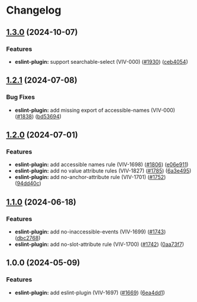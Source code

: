 # Changelog

## [1.3.0](https://github.com/Vonage/vivid-3/compare/eslint-plugin-v1.2.1...eslint-plugin-v1.3.0) (2024-10-07)


### Features

* **eslint-plugin:** support searchable-select (VIV-000) ([#1930](https://github.com/Vonage/vivid-3/issues/1930)) ([ceb4054](https://github.com/Vonage/vivid-3/commit/ceb405443c00b977d6112ea1328f02aadba4f7d4))

## [1.2.1](https://github.com/Vonage/vivid-3/compare/eslint-plugin-v1.2.0...eslint-plugin-v1.2.1) (2024-07-08)


### Bug Fixes

* **eslint-plugin:** add missing export of accessible-names (VIV-000) ([#1838](https://github.com/Vonage/vivid-3/issues/1838)) ([bd53694](https://github.com/Vonage/vivid-3/commit/bd5369414f5ae657b5e87118bb10d0622a6a8450))

## [1.2.0](https://github.com/Vonage/vivid-3/compare/eslint-plugin-v1.1.0...eslint-plugin-v1.2.0) (2024-07-01)


### Features

* **eslint-plugin:** add accessible names rule (VIV-1698) ([#1806](https://github.com/Vonage/vivid-3/issues/1806)) ([e06e911](https://github.com/Vonage/vivid-3/commit/e06e911bbad87ef9e6d69b7b03f6859086566e16))
* **eslint-plugin:** add no value attribute rules (VIV-1827) ([#1785](https://github.com/Vonage/vivid-3/issues/1785)) ([6a3e495](https://github.com/Vonage/vivid-3/commit/6a3e495896c91a079c1f524bea258a7d6fc12ec1))
* **eslint-plugin:** add no-anchor-attribute rule (VIV-1701) ([#1752](https://github.com/Vonage/vivid-3/issues/1752)) ([94dd40c](https://github.com/Vonage/vivid-3/commit/94dd40c741b919eae34d04c6dd06a40c7b6b49fc))

## [1.1.0](https://github.com/Vonage/vivid-3/compare/eslint-plugin-v1.0.0...eslint-plugin-v1.1.0) (2024-06-18)


### Features

* **eslint-plugin:** add no-inaccessible-events (VIV-1699) ([#1743](https://github.com/Vonage/vivid-3/issues/1743)) ([dbc2768](https://github.com/Vonage/vivid-3/commit/dbc27689ad73b7c53e20f163898caa76ff82ca9e))
* **eslint-plugin:** add no-slot-attribute rule (VIV-1700) ([#1742](https://github.com/Vonage/vivid-3/issues/1742)) ([0aa73f7](https://github.com/Vonage/vivid-3/commit/0aa73f7ca5f90814e61e225a78fd069dfe335173))

## 1.0.0 (2024-05-09)


### Features

* **eslint-plugin:** add eslint-plugin (VIV-1697) ([#1669](https://github.com/Vonage/vivid-3/issues/1669)) ([6ea4dd1](https://github.com/Vonage/vivid-3/commit/6ea4dd1e1a85435e9471b725a8d1fbd83dc01a0a))
